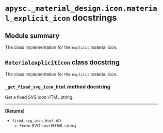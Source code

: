 # `apysc._material_design.icon.material_explicit_icon` docstrings

## Module summary

The class implementation for the `explicit` material icon.

## `MaterialexplicitIcon` class docstring

The class implementation for the `explicit` material icon.

### `_get_fixed_svg_icon_html` method docstring

Get a fixed SVG icon HTML string.<hr>

**[Returns]**

- `fixed_svg_icon_html`: str
  - Fixed SVG icon HTML string.